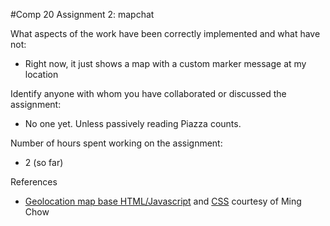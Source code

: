 #Comp 20 Assignment 2: mapchat

What aspects of the work have been correctly implemented and what have not:
* Right now, it just shows a map with a custom marker message at my location

Identify anyone with whom you have collaborated or discussed the assignment:
* No one yet. Unless passively reading Piazza counts.

Number of hours spent working on the assignment:
* 2 (so far)

References
* [Geolocation map base HTML/Javascript](https://github.com/tuftsdev/WebProgramming/blob/gh-pages/examples/google_maps/geolocation_map.html) and [CSS](https://github.com/tuftsdev/WebProgramming/blob/gh-pages/examples/google_maps/geolocation_map_style.css) courtesy of Ming Chow
